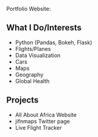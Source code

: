 Portfolio Website: 

## What I Do/Interests
- Python (Pandas, Bokeh, Flask)
- Flights/Planes
- Data Visualization
- Cars
- Maps
- Geography
- Global Health


## Projects
- All About Africa Website
- jifnmaps Twitter page
- Live Flight Tracker

<!---
jifnjam/jifnjam is a ✨ special ✨ repository because its `README.md` (this file) appears on your GitHub profile.
You can click the Preview link to take a look at your changes.
--->
